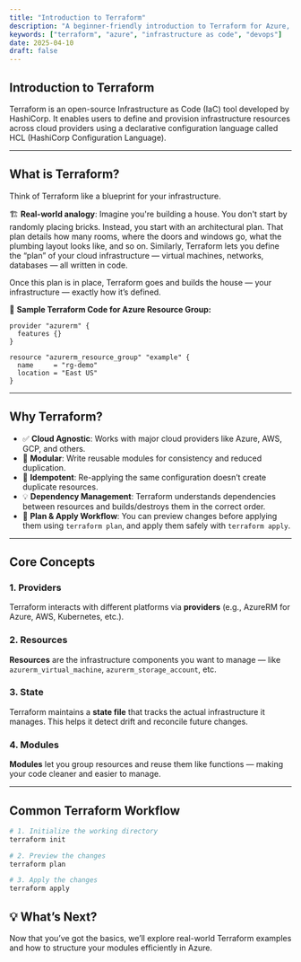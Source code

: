```yaml
---
title: "Introduction to Terraform"
description: "A beginner-friendly introduction to Terraform for Azure, including real-world analogies and code samples."
keywords: ["terraform", "azure", "infrastructure as code", "devops"]
date: 2025-04-10
draft: false
---
```


## Introduction to Terraform

Terraform is an open-source Infrastructure as Code (IaC) tool developed by HashiCorp. It enables users to define and provision infrastructure resources across cloud providers using a declarative configuration language called HCL (HashiCorp Configuration Language).

---

## What is Terraform?

Think of Terraform like a blueprint for your infrastructure.

🏗️ **Real-world analogy**: Imagine you're building a house. You don't start by randomly placing bricks. Instead, you start with an architectural plan. That plan details how many rooms, where the doors and windows go, what the plumbing layout looks like, and so on. Similarly, Terraform lets you define the “plan” of your cloud infrastructure — virtual machines, networks, databases — all written in code.

Once this plan is in place, Terraform goes and builds the house — your infrastructure — exactly how it’s defined.

🔧 **Sample Terraform Code for Azure Resource Group:**

```hcl
provider "azurerm" {
  features {}
}

resource "azurerm_resource_group" "example" {
  name     = "rg-demo"
  location = "East US"
}
```
---

## Why Terraform?

- ✅ **Cloud Agnostic**: Works with major cloud providers like Azure, AWS, GCP, and others.
- 🧱 **Modular**: Write reusable modules for consistency and reduced duplication.
- 🔁 **Idempotent**: Re-applying the same configuration doesn’t create duplicate resources.
- 💡 **Dependency Management**: Terraform understands dependencies between resources and builds/destroys them in the correct order.
- 🔄 **Plan & Apply Workflow**: You can preview changes before applying them using `terraform plan`, and apply them safely with `terraform apply`.

---

## Core Concepts

### 1. Providers
Terraform interacts with different platforms via **providers** (e.g., AzureRM for Azure, AWS, Kubernetes, etc.).

### 2. Resources
**Resources** are the infrastructure components you want to manage — like `azurerm_virtual_machine`, `azurerm_storage_account`, etc.

### 3. State
Terraform maintains a **state file** that tracks the actual infrastructure it manages. This helps it detect drift and reconcile future changes.

### 4. Modules
**Modules** let you group resources and reuse them like functions — making your code cleaner and easier to manage.

---

## Common Terraform Workflow

```bash
# 1. Initialize the working directory
terraform init

# 2. Preview the changes
terraform plan

# 3. Apply the changes
terraform apply

```
## 💡 What’s Next?

Now that you’ve got the basics, we’ll explore real-world Terraform examples and how to structure your modules efficiently in Azure.